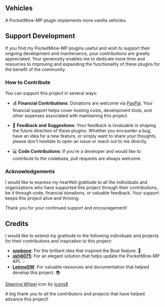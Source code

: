 ## Vehicles
A PocketMine-MP plugin implements more vanilla vehicles.

## Support Development

If you find my PocketMine-MP plugins useful and wish to support their ongoing development and maintenance, your contributions are greatly appreciated. Your generosity enables me to dedicate more time and resources to improving and expanding the functionality of these plugins for the benefit of the community.

### How to Contribute

You can support this project in several ways:

- 💰 **Financial Contributions**: Donations are welcome via [PayPal](https://paypal.me/FireRashkar). Your financial support helps cover hosting costs, development tools, and other expenses associated with maintaining this project.
  
- 📝 **Feedback and Suggestions**: Your feedback is invaluable in shaping the future direction of these plugins. Whether you encounter a bug, have an idea for a new feature, or simply want to share your thoughts, please don't hesitate to open an issue or reach out to me directly.
  
- 💻 **Code Contributions**: If you're a developer and would like to contribute to the codebase, pull requests are always welcome.
  
### Acknowledgements

I would like to express my heartfelt gratitude to all the individuals and organizations who have supported this project through their contributions, be it through code, financial donations, or valuable feedback. Your support keeps this project alive and thriving.

Thank you for your continued support and encouragement!

## Credits

I would like to extend my gratitude to the following individuals and projects for their contributions and inspiration to this project:

- **[onebone](https://github.com/onebone)**: For the brilliant idea that inspired the Boat feature. 🌟
- **[skh6075](https://github.com/skh6075)**: For an elegant solution that helps update the PocketMine-MP API. 💡
- **[LeinneSW](https://github.com/LeinneSW)**: For valuable resources and documentation that helped develop this project. 📚

<a target="_blank" href="https://icons8.com/icon/nAZfSmhRKAGE/steering-wheel">Steering Wheel</a> icon by <a target="_blank" href="https://icons8.com">Icons8</a>

A big thank you to all the contributors and projects that have helped advance this project!